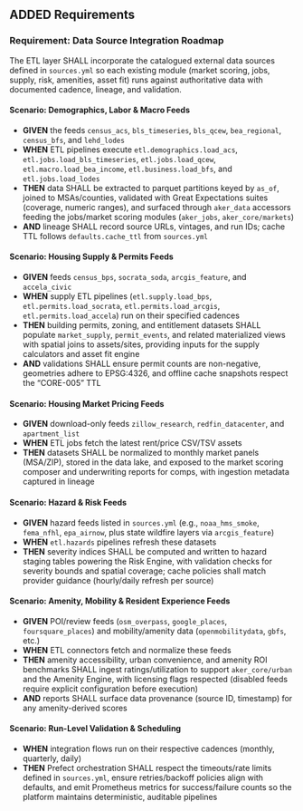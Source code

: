 ## ADDED Requirements
### Requirement: Data Source Integration Roadmap
The ETL layer SHALL incorporate the catalogued external data sources defined in `sources.yml` so each existing module (market scoring, jobs, supply, risk, amenities, asset fit) runs against authoritative data with documented cadence, lineage, and validation.

#### Scenario: Demographics, Labor & Macro Feeds
- **GIVEN** the feeds `census_acs`, `bls_timeseries`, `bls_qcew`, `bea_regional`, `census_bfs`, and `lehd_lodes`
- **WHEN** ETL pipelines execute `etl.demographics.load_acs`, `etl.jobs.load_bls_timeseries`, `etl.jobs.load_qcew`, `etl.macro.load_bea_income`, `etl.business.load_bfs`, and `etl.jobs.load_lodes`
- **THEN** data SHALL be extracted to parquet partitions keyed by `as_of`, joined to MSAs/counties, validated with Great Expectations suites (coverage, numeric ranges), and surfaced through `aker_data` accessors feeding the jobs/market scoring modules (`aker_jobs`, `aker_core/markets`)
- **AND** lineage SHALL record source URLs, vintages, and run IDs; cache TTL follows `defaults.cache_ttl` from `sources.yml`

#### Scenario: Housing Supply & Permits Feeds
- **GIVEN** feeds `census_bps`, `socrata_soda`, `arcgis_feature`, and `accela_civic`
- **WHEN** supply ETL pipelines (`etl.supply.load_bps`, `etl.permits.load_socrata`, `etl.permits.load_arcgis`, `etl.permits.load_accela`) run on their specified cadences
- **THEN** building permits, zoning, and entitlement datasets SHALL populate `market_supply`, `permit_events`, and related materialized views with spatial joins to assets/sites, providing inputs for the supply calculators and asset fit engine
- **AND** validations SHALL ensure permit counts are non-negative, geometries adhere to EPSG:4326, and offline cache snapshots respect the “CORE-005” TTL

#### Scenario: Housing Market Pricing Feeds
- **GIVEN** download-only feeds `zillow_research`, `redfin_datacenter`, and `apartment_list`
- **WHEN** ETL jobs fetch the latest rent/price CSV/TSV assets
- **THEN** datasets SHALL be normalized to monthly market panels (MSA/ZIP), stored in the data lake, and exposed to the market scoring composer and underwriting reports for comps, with ingestion metadata captured in lineage

#### Scenario: Hazard & Risk Feeds
- **GIVEN** hazard feeds listed in `sources.yml` (e.g., `noaa_hms_smoke`, `fema_nfhl`, `epa_airnow`, plus state wildfire layers via `arcgis_feature`)
- **WHEN** `etl.hazards` pipelines refresh these datasets
- **THEN** severity indices SHALL be computed and written to hazard staging tables powering the Risk Engine, with validation checks for severity bounds and spatial coverage; cache policies shall match provider guidance (hourly/daily refresh per source)

#### Scenario: Amenity, Mobility & Resident Experience Feeds
- **GIVEN** POI/review feeds (`osm_overpass`, `google_places`, `foursquare_places`) and mobility/amenity data (`openmobilitydata`, `gbfs`, etc.)
- **WHEN** ETL connectors fetch and normalize these feeds
- **THEN** amenity accessibility, urban convenience, and amenity ROI benchmarks SHALL ingest ratings/utilization to support `aker_core/urban` and the Amenity Engine, with licensing flags respected (disabled feeds require explicit configuration before execution)
- **AND** reports SHALL surface data provenance (source ID, timestamp) for any amenity-derived scores

#### Scenario: Run-Level Validation & Scheduling
- **WHEN** integration flows run on their respective cadences (monthly, quarterly, daily)
- **THEN** Prefect orchestration SHALL respect the timeouts/rate limits defined in `sources.yml`, ensure retries/backoff policies align with defaults, and emit Prometheus metrics for success/failure counts so the platform maintains deterministic, auditable pipelines
